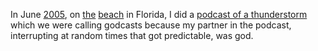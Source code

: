 In June <a href="http://scripting.com/2005/06/15.html#When:2:41:00PM">2005</a>, on <a href="https://www.youtube.com/watch?v=bkgSy8N3i-U&feature=youtu.be">the</a> <a href="https://www.google.com/maps/place/Crescent+Beach,+FL+32080/@29.7387049,-81.2768389,13z/data=!3m1!4b1!4m5!3m4!1s0x88e69977c882aea5:0xe61a1afbdfe01fae!8m2!3d29.76886!4d-81.2536786">beach</a> in Florida, I did a <a href="http://mp3.morningcoffeenotes.com/cn05Jun15.mp3">podcast of a thunderstorm</a> which we were calling godcasts because my partner in the podcast, interrupting at random times that got predictable, was god. 
